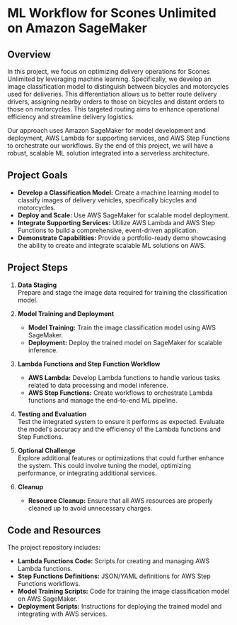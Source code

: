 # ML Workflow for Scones Unlimited on Amazon SageMaker

## Overview

In this project, we focus on optimizing delivery operations for Scones Unlimited by leveraging machine learning. Specifically, we develop an image classification model to distinguish between bicycles and motorcycles used for deliveries. This differentiation allows us to better route delivery drivers, assigning nearby orders to those on bicycles and distant orders to those on motorcycles. This targeted routing aims to enhance operational efficiency and streamline delivery logistics.

Our approach uses Amazon SageMaker for model development and deployment, AWS Lambda for supporting services, and AWS Step Functions to orchestrate our workflows. By the end of this project, we will have a robust, scalable ML solution integrated into a serverless architecture.

## Project Goals

- **Develop a Classification Model:** Create a machine learning model to classify images of delivery vehicles, specifically bicycles and motorcycles.
- **Deploy and Scale:** Use AWS SageMaker for scalable model deployment.
- **Integrate Supporting Services:** Utilize AWS Lambda and AWS Step Functions to build a comprehensive, event-driven application.
- **Demonstrate Capabilities:** Provide a portfolio-ready demo showcasing the ability to create and integrate scalable ML solutions on AWS.

## Project Steps

1. **Data Staging**  
   Prepare and stage the image data required for training the classification model.

2. **Model Training and Deployment**  
   - **Model Training:** Train the image classification model using AWS SageMaker.
   - **Deployment:** Deploy the trained model on SageMaker for scalable inference.

3. **Lambda Functions and Step Function Workflow**  
   - **AWS Lambda:** Develop Lambda functions to handle various tasks related to data processing and model inference.
   - **AWS Step Functions:** Create workflows to orchestrate Lambda functions and manage the end-to-end ML pipeline.

4. **Testing and Evaluation**  
   Test the integrated system to ensure it performs as expected. Evaluate the model's accuracy and the efficiency of the Lambda functions and Step Functions.

5. **Optional Challenge**  
   Explore additional features or optimizations that could further enhance the system. This could involve tuning the model, optimizing performance, or integrating additional services.

6. **Cleanup**  
   - **Resource Cleanup:** Ensure that all AWS resources are properly cleaned up to avoid unnecessary charges.

## Code and Resources

The project repository includes:

- **Lambda Functions Code:** Scripts for creating and managing AWS Lambda functions.
- **Step Functions Definitions:** JSON/YAML definitions for AWS Step Functions workflows.
- **Model Training Scripts:** Code for training the image classification model on AWS SageMaker.
- **Deployment Scripts:** Instructions for deploying the trained model and integrating with AWS services.

